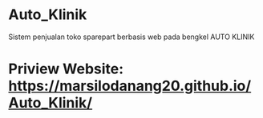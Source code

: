 # Auto_Klinik
Sistem penjualan toko sparepart berbasis web pada bengkel AUTO KLINIK

# Priview Website: https://marsilodanang20.github.io/Auto_Klinik/
